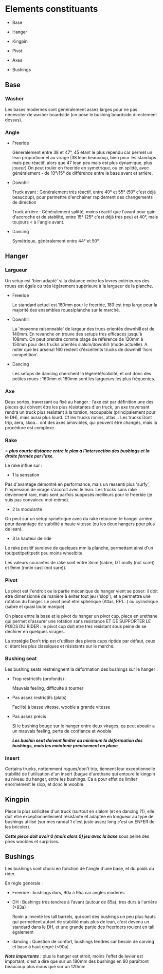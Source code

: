 # Elements constituants

* Base

* Hanger

* Kingpin

* Pivot

* Axes

* Bushings

## Base

### Washer 

Les bases modernes sont généralement assez larges pour ne pas nécessiter de washer boardside (on pose le bushing boardside directement dessus).

### Angle

* Freeride

  Généralement entre 38 et 47°, 45 étant le plus répendu car permet un lean proportionnel au virage (38 lean beaucoup, bien pour les standups mais peu réactif, alors que 47 lean peu mais est plus dynamique, plus joueur)
  On peut rouler en freeride en symétrique, ou en splitté, avec généralement - de 10°/15° de différence entre la base avant et arrière.

* Downhill

  Truck avant :
  Généralement très réactif, entre 40° et 55° (50° c'est déjà beaucoup), pour permettre d'enchainer rapidement des changements de direction

  Truck arrière :
  Généralement splitté, moins réactif que l'avant pour gain d'accroche et de stabilité, entre 15° (25° c'est déjà très peu) et 40°, mais toujours < à l'angle avant.

* Dancing

  Symétrique, généralement entre 44° et 50°.
 
## Hanger
  
### Largueur
  
Un setup est 'bien adapté' si la distance entre les levres extérieures des roues est égale ou très légèrement supérieure à la largueur de la planche.
  
* Freeride
  
  Le standard actuel est 160mm pour le freeride, 180 est trop large pour la majorité des ensembles roues/planche sur le marché.
    
* Downhill
  
  La 'moyenne raisonnable' de largeur des trucs orientés downhill est de 140mm. En revanche on trouve des setups très efficaces jusqu'à 108mm. On peut prendre comme plage de référence de 120mm à 150mm pour des trucks orientés slalom/downhill (mode actuelle). A noter que les arsenal 160 restent d'éxcellents trucks de downhill 'hors compétition'.
 
* Dancing 
 
  Les setups de dancing cherchent la légèreté/solidité, et ont donc des petites roues : 160mm et 180mm sont les largueurs les plus fréquentes.
  
### Axe
 
Deux sortes, traversant ou fixé au hanger : l'axe est par définition une des pieces qui doivent être les plus résistantes d'un truck, un axe traversant rendra un truck plus resistant à la torsion, recoupable (principalement pour le DH), mais aussi plus lourd. Cf les trucks ronins, atlas...
Les trucks Dont trip, aera, skoa... ont des axes amovibles, qui peuvent être changés, mais la procédure est complexe.

### Rake 

= ***plus courte distance entre le plan à l'intersection des bushings et la droite formée par l'axe.***

Le rake influe sur : 

* 1 la sensation

Pas d'avantage démontré en performance, mais un ressenti plus 'surfy', l'impression de virage s'accroit avec le lean. Les trucks sans rake deviennent rare, mais sont parfois supposés meilleurs pour le freeride (je suis pas convaincu moi-même).

* 2 la modularité 

On peut sur un setup symétrique avec du rake retourner le hanger arrière pour davantage de stabilité a haute vitesse (ou les deux hangers pour plus de lean).

* 3 la hauteur de ride

Le rake positif sureleve de quelques mm la planche, permettant ainsi d'un toutpetitpetitpetit peu moins wheelbite.

Les valeurs courantes de rake sont entre 3mm (sabre, DT molly (not sure)) et 9mm (ronin cast (not sure)).

### Pivot 

Le pivot est l'endroit ou la partie mécanique du hanger vient se poser: il doit etre dimensionné de manière à éviter tout jeu ('slop'), et a permettre une rotation du hanger. Le pivot peut etre sphérique (Atlas, RF1...) ou cylindrique (sabre et quasi toute marque). 

On place entre la base et le pivot du hanger un pivot cup, piece en urethane qui permet d'assurer une rotation sans resistance ET DE SUPPORTER LE POIDS DU RIDER : le pivot cup doit etre tres resistant sous peine de se déchirer en quelques virages.

La stratégie Don't trip est d'utiliser des pivots cups riptide par défaut, ceux ci étant les plus classiques et résistants sur le marché.

### Bushing seat

Les bushing seats restreingnent la déformation des bushings sur le hanger : 

* Trop restrictifs (profonds) :

  Mauvais feeling, difficulté à tourner
  
* Pas assez restrictifs (plats)

  Facilité à basse vitesse, wooble a grande vitesse

* Pas assez précis

  Si le bushing bouge sur le hanger entre deux virages, ça peut aboutir a un mauvais feeling, perte de confiance et wooble
  
  ***Les bushin seat doivent limiter au minimum la déformation des bushings, mais les maintenir précisement en place***

### Insert

  Certains trucks, nottemment rogues/don't trip, tiennent leur exceptionnelle stabilité de l'utilisation d'un insert (bague d'urethane qui entoure le kingpin au niveau du hanger, entre les bushings. Ca a pour effet de limiter enormément le slop, et donc le wooble.

## Kingpin

Piece la plus sollicitée d'un truck (surtout en slalom (et en dancing ?)), elle doit etre exceptionnellement résistante et adaptée en longueur au type de bushings utilisé (sur mes randal 1 c'est juste assez long c'est un ENFER de les bricoler).

***Cette piece doit avoir 0 (mais alors 0) jeu avec la base*** sous peine des pires woobles et surprises.

## Bushings

Les bushings sont choisi en fonction de l'angle d'une base, et du poids du rider.

En règle générale :

* Freeride : bushings durs, 90a à 95a car angles modérés

* DH : Bushings très tendres à l'avant (autour de 85a), tres durs à l'arrière (>93a)

  Ronin a inventé les tall barrels, qui sont des bushings un peu plus hauts qui permettent autant de stabilité mais plus de lean, c'est devenu un standard dans le DH, et une grande partie des freeriders roulent en tall également

* dancing : Question de confort, bushings tendres car besoin de carving et base à haut degré (<90a).

***Note importante*** : plus le hanger est étroit, moins l'effet de levier est important, c'est a dire que sur un 180mm des bushings en 90 paraîtront beaucoup plus mous que sur un 120mm.
